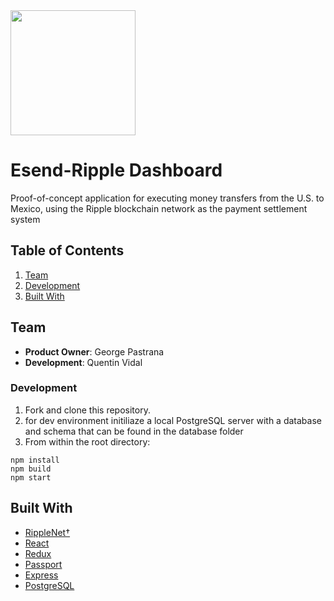 <img src="https://static.wixstatic.com/media/a4bb67_f4c0f750e8674d3c88f618d3ac5333f0~mv2.png/v1/crop/x_0,y_0,w_334,h_190/fill/w_298,h_160,al_c,q_85,usm_0.66_1.00_0.01/ESend%20Logo%20-%20Blue%20-small%20w%20bleed.webp" width="200">

# Esend-Ripple Dashboard

Proof-of-concept application for executing money transfers from the U.S. to Mexico, using the Ripple blockchain network as the payment settlement system

## Table of Contents


1. [Team](#team)
2. [Development](#development)
4. [Built With](#built-with)

## Team

- __Product Owner__: George Pastrana
- __Development__: Quentin Vidal


### Development

1. Fork and clone this repository.
2. for dev environment initiliaze a local PostgreSQL server with a database and schema that can be found
   in the database folder
3. From within the root directory:
```
npm install
npm build
npm start
```


## Built With

* [RippleNet†](https://ripple.com/ripplenet/)
* [React](https://reactjs.org)
* [Redux](https://react-redux.js.org)
* [Passport](http://www.passportjs.org)
* [Express](https://expressjs.com)
* [PostgreSQL](https://www.postgresql.org)


